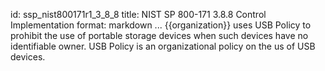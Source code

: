 id: ssp_nist800171r1_3_8_8
title: NIST SP 800-171 3.8.8 Control Implementation
format: markdown
...
{{organization}} uses USB Policy to prohibit the use of portable storage devices when such devices have no identifiable owner. USB Policy is an organizational policy on the us of USB devices.

